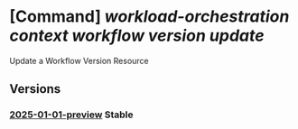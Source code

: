 # [Command] _workload-orchestration context workflow version update_

Update a Workflow Version Resource

## Versions

### [2025-01-01-preview](/Resources/mgmt-plane/L3N1YnNjcmlwdGlvbnMve30vcmVzb3VyY2Vncm91cHMve30vcHJvdmlkZXJzL21pY3Jvc29mdC5lZGdlL2NvbnRleHRzL3t9L3dvcmtmbG93cy97fS92ZXJzaW9ucy97fQ==/2025-01-01-preview.xml) **Stable**

<!-- mgmt-plane /subscriptions/{}/resourcegroups/{}/providers/microsoft.edge/contexts/{}/workflows/{}/versions/{} 2025-01-01-preview -->
